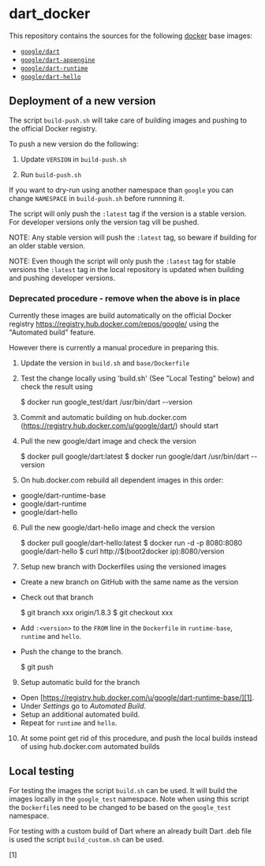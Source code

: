 dart_docker
===========

This repository contains the sources for the following
[docker](https://docker.io) base images:

- [`google/dart`](/base)
- [`google/dart-appengine`](/appengine)
- [`google/dart-runtime`](/runtime)
- [`google/dart-hello`](/hello)

## Deployment of a new version

The script `build-push.sh` will take care of building images and pushing to
the official Docker registry.

To push a new version do the following:

1. Update `VERSION` in `build-push.sh`

2. Run `build-push.sh`

If you want to dry-run using another namespace than `google` you can
change `NAMESPACE` in `build-push.sh` before runnning it.

The script will only push the `:latest` tag if the version is a stable
version. For developer versions only the version tag vill be pushed.

NOTE: Any stable version will push the `:latest` tag, so beware
if building for an older stable version.

NOTE: Even though the script will only push the `:latest` tag for
stable versions the `:latest` tag in the local repository is updated
when building and pushing developer versions.

### Deprecated procedure - remove when the above is in place

Currently these images are build automatically on the official Docker
registry https://registry.hub.docker.com/repos/google/ using the
"Automated build" feature.

However there is currently a manual procedure in preparing this.

1. Update the version in `build.sh` and `base/Dockerfile`

2. Test the change locally using 'build.sh' (See "Local Testing" below)
   and check the result using

    $ docker run google_test/dart /usr/bin/dart --version

3. Commit and automatic building on hub.docker.com (https://registry.hub.docker.com/u/google/dart/) should start

4. Pull the new google/dart image and check the version

    $ docker pull google/dart:latest
    $ docker run google/dart /usr/bin/dart --version

5. On hub.docker.com rebuild all dependent images in this order:

  * google/dart-runtime-base
  * google/dart-runtime
  * google/dart-hello

6. Pull the new google/dart-hello image and check the version

    $ docker pull google/dart-hello:latest
    $ docker run -d -p 8080:8080 google/dart-hello
    $ curl http://$(boot2docker ip):8080/version

8. Setup new branch with Dockerfiles using the versioned images

  * Create a new branch on GitHub with the same name as the version
  * Check out that branch

    $ git branch xxx origin/1.8.3
    $ git checkout xxx

  * Add `:<version>` to the `FROM` line in the `Dockerfile` in
    `runtime-base`, `runtime` and `hello`.
  * Push the change to the branch.

    $ git push

9. Setup automatic build for the branch

  * Open [https://registry.hub.docker.com/u/google/dart-runtime-base/][1].
  * Under _Settings_ go to _Automated Build_.
  * Setup an additional automated build.
  * Repeat for `runtime` and `hello`.

10. At some point get rid of this procedure, and push the local builds instead
of using hub.docker.com automated builds

## Local testing

For testing the images the script `build.sh` can be used. It will build the
images locally in the `google_test` namespace. Note when using this script the
`Dockerfile`s need to be changed to be based on the `google_test` namespace.

For testing with a custom build of Dart where an already built Dart .deb file
is used the script `build_custom.sh` can be used.

[1]
